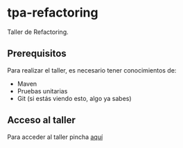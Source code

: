 # tpa-refactoring

Taller de Refactoring.

## Prerequisitos

Para realizar el taller, es necesario tener conocimientos de:
* Maven
* Pruebas unitarias
* Git (si estás viendo esto, algo ya sabes)

## Acceso al taller

Para acceder al taller pincha [aquí](./workshop/00_Refactoring.md)